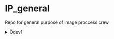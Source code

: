 # IP_general
Repo for general purpose of image proccess crew

<details><summary>Ödev1</summary>
-Linkteki vdeoyu takip ederek iki script yazınız. Bu scriptleri comment kullanarak açıklayınız 
-Biri görsel üzerinden çalışan biri video üzerinden çalışan iki farklı script yazınız.
  -_Not:Görselleri kendiniz bulmanız lazım._
-Önceki yazdığınız kodları güncelleyerek düzgün çokgenleri tanıyabilir hale getirin (kare, düzgün altıgen, düzgün üçgen)  
  -_Not: Kenar açıları üzerine bir fonksiyon yazabilirsiniz_

-**_Hazırladığınız kodları ve aldığınız outputları yükleyin (görsel ve video kaydetme fonksiyonlarına bakın) veya bana yüz yüze de gösterebilirsiniz_**  
-**_Kullandığınız görselleri de bir klasör olarak kendi dizininizin içinde odev1 klasörüne kodlarınızla beraber yükleyin_**

